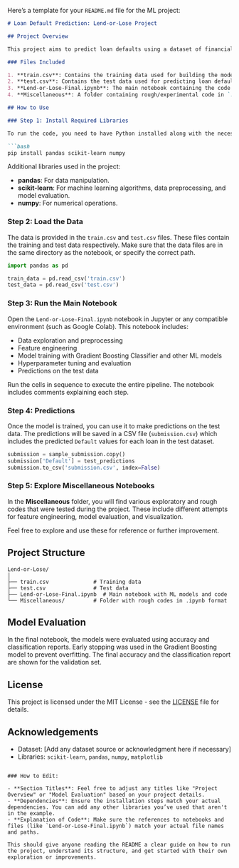 Here’s a template for your `README.md` file for the ML project:

```markdown
# Loan Default Prediction: Lend-or-Lose Project

## Project Overview

This project aims to predict loan defaults using a dataset of financial data. The main goal is to create a predictive model that can classify whether a loan will default based on various financial features.

### Files Included

1. **train.csv**: Contains the training data used for building the model. It includes features like loan amount, credit score, income, employment details, and a target variable `Default` (1 for default, 0 for no default).
2. **test.csv**: Contains the test data used for predicting loan defaults. The test data doesn't have the target variable `Default`, which is predicted using the model.
3. **Lend-or-Lose-Final.ipynb**: The main notebook containing the code for data preprocessing, feature engineering, model building, evaluation, and final prediction. This includes multiple machine learning models and their evaluation metrics.
4. **Miscellaneous**: A folder containing rough/experimental code in `.ipynb` files. These are intermediate steps and attempts used in the development of the final model.

## How to Use

### Step 1: Install Required Libraries

To run the code, you need to have Python installed along with the necessary libraries. You can install them via `pip`:

```bash
pip install pandas scikit-learn numpy
```

Additional libraries used in the project:

- **pandas**: For data manipulation.
- **scikit-learn**: For machine learning algorithms, data preprocessing, and model evaluation.
- **numpy**: For numerical operations.

### Step 2: Load the Data

The data is provided in the `train.csv` and `test.csv` files. These files contain the training and test data respectively. Make sure that the data files are in the same directory as the notebook, or specify the correct path.

```python
import pandas as pd

train_data = pd.read_csv('train.csv')
test_data = pd.read_csv('test.csv')
```

### Step 3: Run the Main Notebook

Open the `Lend-or-Lose-Final.ipynb` notebook in Jupyter or any compatible environment (such as Google Colab). This notebook includes:

- Data exploration and preprocessing
- Feature engineering
- Model training with Gradient Boosting Classifier and other ML models
- Hyperparameter tuning and evaluation
- Predictions on the test data

Run the cells in sequence to execute the entire pipeline. The notebook includes comments explaining each step.

### Step 4: Predictions

Once the model is trained, you can use it to make predictions on the test data. The predictions will be saved in a CSV file (`submission.csv`) which includes the predicted `Default` values for each loan in the test dataset.

```python
submission = sample_submission.copy()
submission['Default'] = test_predictions
submission.to_csv('submission.csv', index=False)
```

### Step 5: Explore Miscellaneous Notebooks

In the **Miscellaneous** folder, you will find various exploratory and rough codes that were tested during the project. These include different attempts for feature engineering, model evaluation, and visualization.

Feel free to explore and use these for reference or further improvement.

## Project Structure

```
Lend-or-Lose/
│
├── train.csv              # Training data
├── test.csv               # Test data
├── Lend-or-Lose-Final.ipynb  # Main notebook with ML models and code
└── Miscellaneous/         # Folder with rough codes in .ipynb format
```

## Model Evaluation

In the final notebook, the models were evaluated using accuracy and classification reports. Early stopping was used in the Gradient Boosting model to prevent overfitting. The final accuracy and the classification report are shown for the validation set.

## License

This project is licensed under the MIT License - see the [LICENSE](LICENSE) file for details.

## Acknowledgements

- Dataset: [Add any dataset source or acknowledgment here if necessary]
- Libraries: `scikit-learn`, `pandas`, `numpy`, `matplotlib`

```

### How to Edit:

- **Section Titles**: Feel free to adjust any titles like "Project Overview" or "Model Evaluation" based on your project details.
- **Dependencies**: Ensure the installation steps match your actual dependencies. You can add any other libraries you’ve used that aren't in the example.
- **Explanation of Code**: Make sure the references to notebooks and files (like `Lend-or-Lose-Final.ipynb`) match your actual file names and paths.

This should give anyone reading the README a clear guide on how to run the project, understand its structure, and get started with their own exploration or improvements.
